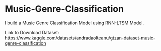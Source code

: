 # Music-Genre-Classification
I build a Music Genre Classification Model using RNN-LTSM Model.

Link to Download Dataset: https://www.kaggle.com/datasets/andradaolteanu/gtzan-dataset-music-genre-classification
